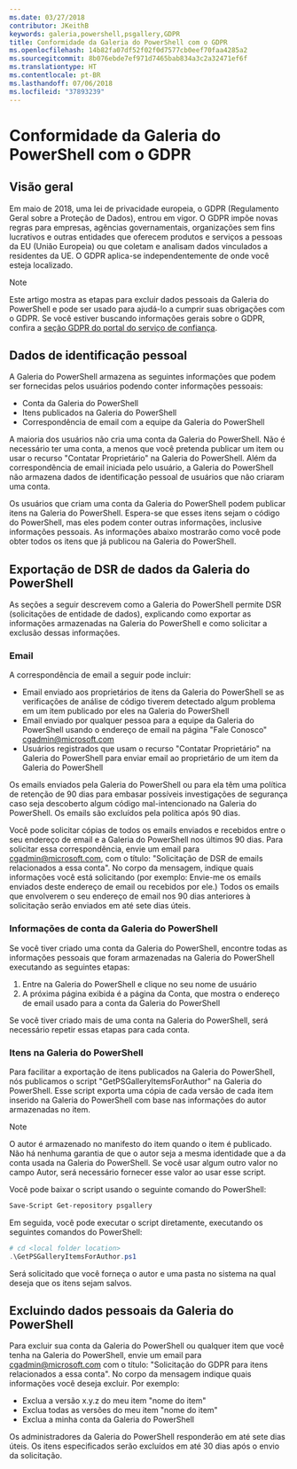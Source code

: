 ```yaml
---
ms.date: 03/27/2018
contributor: JKeithB
keywords: galeria,powershell,psgallery,GDPR
title: Conformidade da Galeria do PowerShell com o GDPR
ms.openlocfilehash: 14b82fa07df52f02f0d7577cb0eef70faa4285a2
ms.sourcegitcommit: 8b076ebde7ef971d7465bab834a3c2a32471ef6f
ms.translationtype: HT
ms.contentlocale: pt-BR
ms.lasthandoff: 07/06/2018
ms.locfileid: "37893239"
---
```

# <a name="powershell-gallery-gdpr-compliance"></a>Conformidade da Galeria do PowerShell com o GDPR

## <a name="overview"></a>Visão geral

Em maio de 2018, uma lei de privacidade europeia, o GDPR (Regulamento Geral sobre a Proteção de Dados), entrou em vigor.
O GDPR impõe novas regras para empresas, agências governamentais, organizações sem fins lucrativos e outras entidades que oferecem produtos e serviços a pessoas da EU (União Europeia) ou que coletam e analisam dados vinculados a residentes da UE.
O GDPR aplica-se independentemente de onde você esteja localizado.

> [!NOTE]
> Este artigo mostra as etapas para excluir dados pessoais da Galeria do PowerShell e pode ser usado para ajudá-lo a cumprir suas obrigações com o GDPR. Se você estiver buscando informações gerais sobre o GDPR, confira a [seção GDPR do portal do serviço de confiança](https://servicetrust.microsoft.com/ViewPage/GDPRGetStarted).

## <a name="personally-identifiable-data"></a>Dados de identificação pessoal

A Galeria do PowerShell armazena as seguintes informações que podem ser fornecidas pelos usuários podendo conter informações pessoais:

- Conta da Galeria do PowerShell
- Itens publicados na Galeria do PowerShell
- Correspondência de email com a equipe da Galeria do PowerShell

A maioria dos usuários não cria uma conta da Galeria do PowerShell.
Não é necessário ter uma conta, a menos que você pretenda publicar um item ou usar o recurso "Contatar Proprietário" na Galeria do PowerShell.
Além da correspondência de email iniciada pelo usuário, a Galeria do PowerShell não armazena dados de identificação pessoal de usuários que não criaram uma conta.

Os usuários que criam uma conta da Galeria do PowerShell podem publicar itens na Galeria do PowerShell.
Espera-se que esses itens sejam o código do PowerShell, mas eles podem conter outras informações, inclusive informações pessoais.
As informações abaixo mostrarão como você pode obter todos os itens que já publicou na Galeria do PowerShell.

## <a name="dsr-export-of-powershell-gallery-data"></a>Exportação de DSR de dados da Galeria do PowerShell

As seções a seguir descrevem como a Galeria do PowerShell permite DSR (solicitações de entidade de dados), explicando como exportar as informações armazenadas na Galeria do PowerShell e como solicitar a exclusão dessas informações.

### <a name="email"></a>Email

A correspondência de email a seguir pode incluir:

- Email enviado aos proprietários de itens da Galeria do PowerShell se as verificações de análise de código tiverem detectado algum problema em um item publicado por eles na Galeria do PowerShell
- Email enviado por qualquer pessoa para a equipe da Galeria do PowerShell usando o endereço de email na página "Fale Conosco" [cgadmin@microsoft.com](mailto:cgadmin@microsoft.com)
- Usuários registrados que usam o recurso "Contatar Proprietário" na Galeria do PowerShell para enviar email ao proprietário de um item da Galeria do PowerShell

Os emails enviados pela Galeria do PowerShell ou para ela têm uma política de retenção de 90 dias para embasar possíveis investigações de segurança caso seja descoberto algum código mal-intencionado na Galeria do PowerShell.
Os emails são excluídos pela política após 90 dias.

Você pode solicitar cópias de todos os emails enviados e recebidos entre o seu endereço de email e a Galeria do PowerShell nos últimos 90 dias.
Para solicitar essa correspondência, envie um email para [cgadmin@microsoft.com](mailto:cgadmin@microsoft.com), com o título: "Solicitação de DSR de emails relacionados a essa conta".
No corpo da mensagem, indique quais informações você está solicitando (por exemplo: Envie-me os emails enviados deste endereço de email ou recebidos por ele.) Todos os emails que envolverem o seu endereço de email nos 90 dias anteriores à solicitação serão enviados em até sete dias úteis.

### <a name="powershell-gallery-account-information"></a>Informações de conta da Galeria do PowerShell

Se você tiver criado uma conta da Galeria do PowerShell, encontre todas as informações pessoais que foram armazenadas na Galeria do PowerShell executando as seguintes etapas:

1. Entre na Galeria do PowerShell e clique no seu nome de usuário
2. A próxima página exibida é a página da Conta, que mostra o endereço de email usado para a conta da Galeria do PowerShell

Se você tiver criado mais de uma conta na Galeria do PowerShell, será necessário repetir essas etapas para cada conta.

### <a name="items-in-the-powershell-gallery"></a>Itens na Galeria do PowerShell

Para facilitar a exportação de itens publicados na Galeria do PowerShell, nós publicamos o script "GetPSGalleryItemsForAuthor" na Galeria do PowerShell.
Esse script exporta uma cópia de cada versão de cada item inserido na Galeria do PowerShell com base nas informações do autor armazenadas no item.

> [!NOTE]
> O autor é armazenado no manifesto do item quando o item é publicado.
> Não há nenhuma garantia de que o autor seja a mesma identidade que a da conta usada na Galeria do PowerShell.
> Se você usar algum outro valor no campo Autor, será necessário fornecer esse valor ao usar esse script.

Você pode baixar o script usando o seguinte comando do PowerShell:

```powershell
Save-Script Get-repository psgallery
```

Em seguida, você pode executar o script diretamente, executando os seguintes comandos do PowerShell:

```powershell
# cd <local folder location>
.\GetPSGalleryItemsForAuthor.ps1
```

Será solicitado que você forneça o autor e uma pasta no sistema na qual deseja que os itens sejam salvos.

## <a name="deleting-personal-data-from-the-powershell-gallery"></a>Excluindo dados pessoais da Galeria do PowerShell

Para excluir sua conta da Galeria do PowerShell ou qualquer item que você tenha na Galeria do PowerShell, envie um email para cgadmin@microsoft.com com o título: "Solicitação do GDPR para itens relacionados a essa conta".
No corpo da mensagem indique quais informações você deseja excluir. Por exemplo:

- Exclua a versão x.y.z do meu item "nome do item"
- Exclua todas as versões do meu item "nome do item"
- Exclua a minha conta da Galeria do PowerShell

Os administradores da Galeria do PowerShell responderão em até sete dias úteis.
Os itens especificados serão excluídos em até 30 dias após o envio da solicitação.